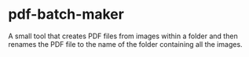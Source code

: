 # pdf-batch-maker
A small tool that creates PDF files from images within a folder and then renames the PDF file to the name of the folder containing all the images.
